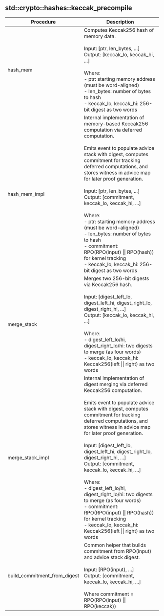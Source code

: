 
## std::crypto::hashes::keccak_precompile
| Procedure | Description |
| ----------- | ------------- |
| hash_mem | Computes Keccak256 hash of memory data.<br /><br />Input: [ptr, len_bytes, ...]<br />Output: [keccak_lo, keccak_hi, ...]<br /><br />Where:<br />- ptr: starting memory address (must be word-aligned)<br />- len_bytes: number of bytes to hash<br />- keccak_lo, keccak_hi: 256-bit digest as two words<br /> |
| hash_mem_impl | Internal implementation of memory-based Keccak256 computation via deferred computation.<br /><br />Emits event to populate advice stack with digest, computes commitment for tracking<br />deferred computations, and stores witness in advice map for later proof generation.<br /><br />Input: [ptr, len_bytes, ...]<br />Output: [commitment, keccak_lo, keccak_hi, ...]<br /><br />Where:<br />- ptr: starting memory address (must be word-aligned)<br />- len_bytes: number of bytes to hash<br />- commitment: RPO(RPO(input) \|\| RPO(hash)) for kernel tracking<br />- keccak_lo, keccak_hi: 256-bit digest as two words<br /> |
| merge_stack | Merges two 256-bit digests via Keccak256 hash.<br /><br />Input: [digest_left_lo, digest_left_hi, digest_right_lo, digest_right_hi, ...]<br />Output: [keccak_lo, keccak_hi, ...]<br /><br />Where:<br />- digest_left_lo/hi, digest_right_lo/hi: two digests to merge (as four words)<br />- keccak_lo, keccak_hi: Keccak256(left \|\| right) as two words<br /> |
| merge_stack_impl | Internal implementation of digest merging via deferred Keccak256 computation.<br /><br />Emits event to populate advice stack with digest, computes commitment for tracking<br />deferred computations, and stores witness in advice map for later proof generation.<br /><br />Input: [digest_left_lo, digest_left_hi, digest_right_lo, digest_right_hi, ...]<br />Output: [commitment, keccak_lo, keccak_hi, ...]<br /><br />Where:<br />- digest_left_lo/hi, digest_right_lo/hi: two digests to merge (as four words)<br />- commitment: RPO(RPO(input) \|\| RPO(hash)) for kernel tracking<br />- keccak_lo, keccak_hi: Keccak256(left \|\| right) as two words<br /> |
| build_commitment_from_digest | Common helper that builds commitment from RPO(input) and advice stack digest.<br /><br />Input: [RPO(input), ...]<br />Output: [commitment, keccak_lo, keccak_hi, ...]<br /><br />Where commitment = RPO(RPO(input) \|\| RPO(keccak))<br /> |
